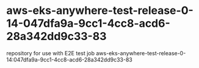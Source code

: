 # aws-eks-anywhere-test-release-0-14-047dfa9a-9cc1-4cc8-acd6-28a342dd9c33-83
repository for use with E2E test job aws-eks-anywhere-test-release-0-14:047dfa9a-9cc1-4cc8-acd6-28a342dd9c33-83
